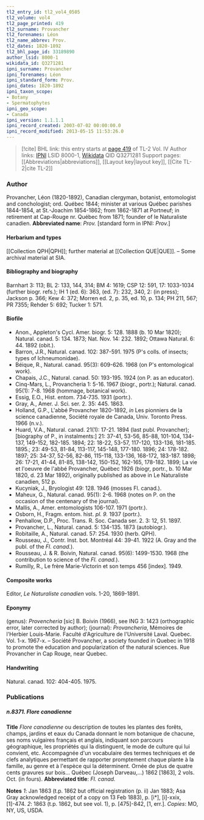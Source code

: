 ```yaml
---
tl2_entry_id: tl2_vol4_0505
tl2_volume: vol4
tl2_page_printed: 419
tl2_surname: Provancher
tl2_forenames: Léon
tl2_name_abbrev: Prov.
tl2_dates: 1820-1892
tl2_bhl_page_id: 33189890
author_lsid: 8000-1
wikidata_id: Q3271281
ipni_surname: Provancher
ipni_forenames: Léon
ipni_standard_form: Prov.
ipni_dates: 1820-1892
ipni_taxon_scope: 
- Botany
- Spermatophytes
ipni_geo_scope: 
- Canada
ipni_version: 1.1.1.1
ipni_record_created: 2003-07-02 00:00:00.0
ipni_record_modified: 2013-05-15 11:53:26.0
---
```


> [!cite] BHL link: this entry starts at [page 419](https://www.biodiversitylibrary.org/page/33189890) of TL-2 Vol. IV
> Author links: [IPNI](https://www.ipni.org/a/8000-1) LSID 8000-1, [Wikidata](https://www.wikidata.org/wiki/Q3271281) QID Q3271281
> Support pages: [[Abbreviations|abbreviations]], [[Layout key|layout key]], [[Cite TL-2|cite TL-2]]

### Author

Provancher, Léon (1820-1892), Canadian clergyman, botanist, entomologist and conchologist; ord. Québec 1844; minister at various Québec parishes 1844-1854, at St.-Joachim 1854-1862; from 1862-1871 at Portneuf; in retirement at Cap-Rouge nr. Québec from 1871; founder of le Naturaliste canadien. 
**Abbreviated name**: *Prov.* \[standard form in IPNI: *Prov.*\]

#### Herbarium and types

[[Collection QPH|QPH]]; further material at [[Collection QUE|QUE]]. – Some archival material at SIA.

#### Bibliography and biography

Barnhart 3: 113; BL 2: 133, 144, 314; BM 4: 1619; CSP 12: 591, 17: 1033-1034 (further biogr. refs.); IH 1 (ed. 6): 363, (ed. 7): 232, 340, 2: (in press); Jackson p. 366; Kew 4: 372; Morren ed. 2, p. 35, ed. 10, p. 134; PH 211, 567; PR 7355; Rehder 5: 692; Tucker 1: 571.

#### Biofile

- Anon., Appleton's Cycl. Amer. biogr. 5: 128. 1888 (b. 10 Mar 1820); Natural. canad. 5: 134. 1873; Nat. Nov. 14: 232. 1892; Ottawa Natural. 6: 44. 1892 (obit.).
- Barron, J.R., Natural. canad. 102: 387-591. 1975 (P's colls. of insects; types of Ichneumonidae).
- Béique, R., Natural. canad. 95(3): 609-626. 1968 (on P's entomological work).
- Chapais, J.C., Natural. canad. 50: 193-195. 1924 (on P. as an educator).
- Cinq-Mars, L., Provancheria 1: 5-16. 1967 (biogr., portr.); Natural. canad. 95(1): 7-8. 1968 (hommage, botanical work).
- Essig, E.O., Hist. entom. 734-735. 1931 (portr.).
- Gray, A., Amer. J. Sci. ser. 2. 35: 445. 1863.
- Holland, G.P., L'abbé Provancher 1820-1892, *in* Les pionniers de la science canadienne, Société royale de Canada, Univ. Toronto Press. 1966 (n.v.).
- Huard, V.A., Natural. canad. 21(1): 17-21. 1894 (last publ. Provancher); \[biography of P., in instalments:\] 21: 37-41, 53-56, 85-88, 101-104, 134-137, 149-152, 182-185. 1894; 22: 18-22, 53-57, 117-120, 133-136, 181-185. 1895.; 23: 49-53, 81-84, 113-117, 145-148, 177-180. 1896; 24: 178-182. 1897; 25: 34-37, 52-56, 82-86, 115-118, 133-136, 168-172, 183-187. 1898; 26: 17-21, 41-44, 81-85, 138-142, 150-152, 162-165, 178-182. 1899; La vie et l'oeuvre de l'abbé Provancher, Québec 1926 (biogr, portr., b. 10 Mar 1820, d. 23 Mar 1892), originally published as above in Le Naturaliste canadien, 512 p.
- Kucyniak, J., Bryologist 49: 128. 1946 (mosses Fl. canad.).
- Maheux, G., Natural. canad. 95(1): 2-6. 1968 (notes on P. on the occasion of the centenary of the journal).
- Mallis, A., Amer. entomologists 106-107. 1971 (portr.).
- Osborn, H., Fragm. entom. hist. *pl. 9.* 1937 (portr.).
- Penhallow, D.P., Proc. Trans. R. Soc. Canada ser. 2. 3: 12, 51. 1897.
- Provancher, L., Natural. canad. 5: 134-135. 1873 (autobiogr.).
- Robitaille, A., Natural. canad. 57: 254. 1930 (herb. QPH).
- Rousseau, J., Contr. Inst. bot. Montréal 44: 39-41. 1922 (A. Gray and the publ. of the *Fl. canad.*).
- Rousseau, J. & R. Boivin, Natural. canad. 95(6): 1499-1530. 1968 (the contribution to science of the *Fl. canad.*).
- Rumilly, R., Le frère Marie-Victorin et son temps 456 \[index\]. 1949.

#### Composite works

Editor, *Le Naturaliste canadien* vols. 1-20, 1869-1891.

#### Eponymy

(genus): *Provencheria* \[sic\] B. Boivin (1966), see ING 3: 1423 (orthographic error, later corrected by author); (journal): *Provancheria*, Mémoires de l'Herbier Louis-Marie. Faculté d'Agriculture de l'Université Laval. Quebec. Vol. 1-x. 1967-x. – Société Provancher, a society founded in Quebec in 1918 to promote the education and popularization of the natural sciences. Rue Provancher in Cap Rouge, near Quebec.

#### Handwriting

Natural. canad. 102: 404-405. 1975.

### Publications

##### n.8371. Flore canadienne

**Title**
*Flore canadienne* ou description de toutes les plantes des forêts, champs, jardins et eaux du Canada donnant le nom botanique de chacune, ses noms vulgaires français et anglais, indiquant son parcours géographique, les propriétés qui la distinguent, le mode de culture qui lui convient, etc. Accompagnée d'un vocabulaire des termes techniques et de clefs analytiques permettant de rapporter promptement chaque plante à la famille, au genre et à l'espèce qui la déterminent. Ornée de plus de quatre cents gravures sur bois... Québec (Joseph Darveau,...) 1862 \[1863\], 2 vols. Oct. (in fours).
**Abbreviated title**: *Fl. canad.*

**Notes**
*1*: Jan 1863 (t.p. 1862 but official registration (p. ii) Jan 1883; Asa Gray acknowledged receipt of a copy on 13 Feb 1883), p. \[i\*\], \[i\]-xxix, \[1\]-474.
*2*: 1863 (t.p. 1862, but see vol. 1), p. \[475\]-842, \[1, err.\].
*Copies*: MO, NY, US, USDA.

